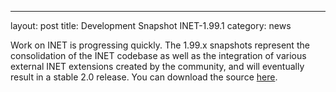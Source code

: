 ---
layout: post
title: Development Snapshot INET-1.99.1
category: news

Work on INET is progressing quickly. The 1.99.x snapshots represent the consolidation of the INET codebase as well as the integration of various external INET extensions created by the community, and will eventually result in a stable 2.0 release. You can download the source [here](/Download.html).

